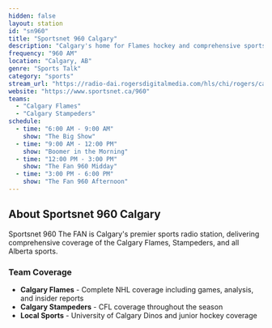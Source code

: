 ```yaml
---
hidden: false
layout: station
id: "sn960"
title: "Sportsnet 960 Calgary"
description: "Calgary's home for Flames hockey and comprehensive sports coverage"
frequency: "960 AM"
location: "Calgary, AB"
genre: "Sports Talk"
category: "sports"
stream_url: "https://radio-dai.rogersdigitalmedia.com/hls/chi/rogers/cal960.stream/48k/iMi055c8urA-175297077-9984.aac"
website: "https://www.sportsnet.ca/960"
teams:
  - "Calgary Flames"
  - "Calgary Stampeders"
schedule:
  - time: "6:00 AM - 9:00 AM"
    show: "The Big Show"
  - time: "9:00 AM - 12:00 PM"
    show: "Boomer in the Morning"
  - time: "12:00 PM - 3:00 PM"
    show: "The Fan 960 Midday"
  - time: "3:00 PM - 6:00 PM"
    show: "The Fan 960 Afternoon"
---
```


## About Sportsnet 960 Calgary

Sportsnet 960 The FAN is Calgary's premier sports radio station, delivering comprehensive coverage of the Calgary Flames, Stampeders, and all Alberta sports.

### Team Coverage
- **Calgary Flames** - Complete NHL coverage including games, analysis, and insider reports
- **Calgary Stampeders** - CFL coverage throughout the season
- **Local Sports** - University of Calgary Dinos and junior hockey coverage
